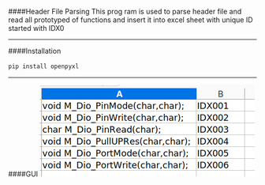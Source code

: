 ####Header File Parsing
This prog
ram is used to parse header file and read all prototyped of functions and insert it into excel sheet with unique ID started with IDX0
_______
####Installation
```python
pip install openpyxl
```
----
####GUI
![](Hader%20Parsing.png)